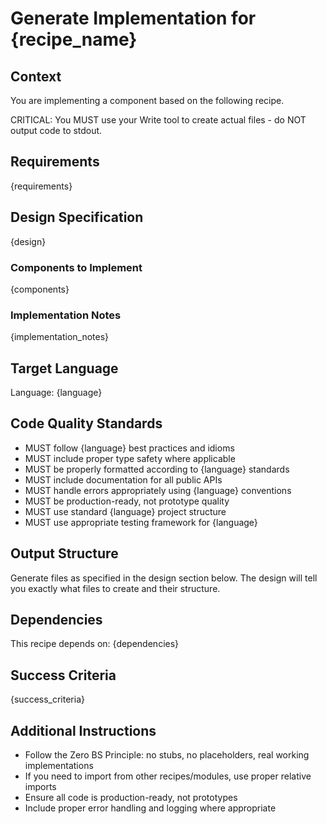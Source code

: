 # Generate Implementation for {recipe_name}

## Context
You are implementing a component based on the following recipe.

CRITICAL: You MUST use your Write tool to create actual files - do NOT output code to stdout.

## Requirements

{requirements}

## Design Specification

{design}

### Components to Implement

{components}

### Implementation Notes

{implementation_notes}

## Target Language

Language: {language}

## Code Quality Standards

- MUST follow {language} best practices and idioms
- MUST include proper type safety where applicable
- MUST be properly formatted according to {language} standards
- MUST include documentation for all public APIs
- MUST handle errors appropriately using {language} conventions
- MUST be production-ready, not prototype quality
- MUST use standard {language} project structure
- MUST use appropriate testing framework for {language}

## Output Structure

Generate files as specified in the design section below.
The design will tell you exactly what files to create and their structure.

## Dependencies

This recipe depends on: {dependencies}

## Success Criteria

{success_criteria}

## Additional Instructions

- Follow the Zero BS Principle: no stubs, no placeholders, real working implementations
- If you need to import from other recipes/modules, use proper relative imports
- Ensure all code is production-ready, not prototypes
- Include proper error handling and logging where appropriate